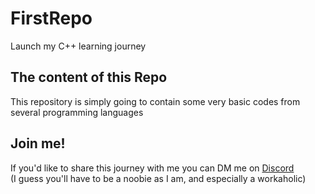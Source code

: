 # FirstRepo
Launch my C++ learning journey
## The content of this Repo
This repository is simply going to contain some very basic codes from several programming languages
## Join me!
If you'd like to share this journey with me you can DM me on [Discord](https://discordapp.com/channels/@me/1268170235886833685/) <br />
(I guess you'll have to be a noobie as I am, and especially a workaholic)
